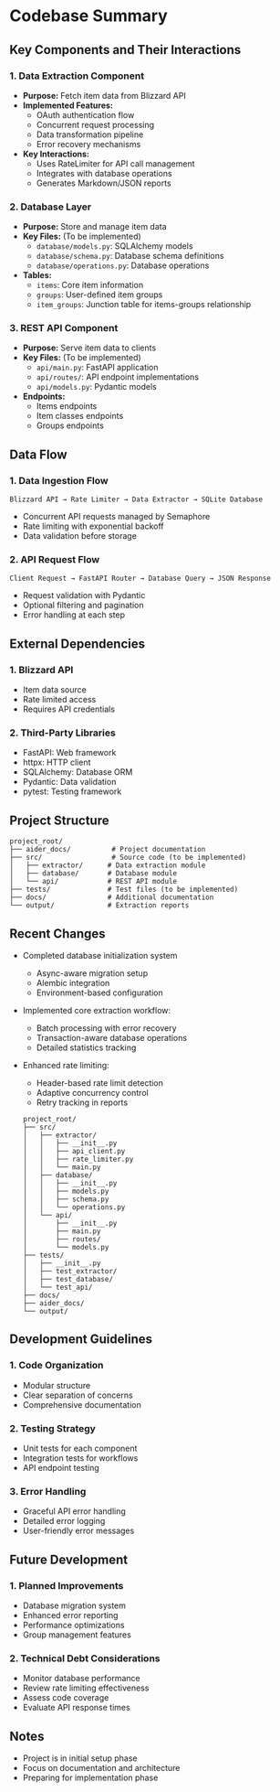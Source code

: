 # Codebase Summary

## Key Components and Their Interactions

### 1. Data Extraction Component

- **Purpose:** Fetch item data from Blizzard API
- **Implemented Features:**
  - OAuth authentication flow
  - Concurrent request processing
  - Data transformation pipeline
  - Error recovery mechanisms
- **Key Interactions:**
  - Uses RateLimiter for API call management
  - Integrates with database operations
  - Generates Markdown/JSON reports

### 2. Database Layer

- **Purpose:** Store and manage item data
- **Key Files:** (To be implemented)
  - `database/models.py`: SQLAlchemy models
  - `database/schema.py`: Database schema definitions
  - `database/operations.py`: Database operations
- **Tables:**
  - `items`: Core item information
  - `groups`: User-defined item groups
  - `item_groups`: Junction table for items-groups relationship

### 3. REST API Component

- **Purpose:** Serve item data to clients
- **Key Files:** (To be implemented)
  - `api/main.py`: FastAPI application
  - `api/routes/`: API endpoint implementations
  - `api/models.py`: Pydantic models
- **Endpoints:**
  - Items endpoints
  - Item classes endpoints
  - Groups endpoints

## Data Flow

### 1. Data Ingestion Flow

```
Blizzard API → Rate Limiter → Data Extractor → SQLite Database
```

- Concurrent API requests managed by Semaphore
- Rate limiting with exponential backoff
- Data validation before storage

### 2. API Request Flow

```
Client Request → FastAPI Router → Database Query → JSON Response
```

- Request validation with Pydantic
- Optional filtering and pagination
- Error handling at each step

## External Dependencies

### 1. Blizzard API

- Item data source
- Rate limited access
- Requires API credentials

### 2. Third-Party Libraries

- FastAPI: Web framework
- httpx: HTTP client
- SQLAlchemy: Database ORM
- Pydantic: Data validation
- pytest: Testing framework

## Project Structure

```
project_root/
├── aider_docs/          # Project documentation
├── src/                 # Source code (to be implemented)
│   ├── extractor/      # Data extraction module
│   ├── database/       # Database module
│   └── api/            # REST API module
├── tests/              # Test files (to be implemented)
├── docs/               # Additional documentation
└── output/             # Extraction reports
```

## Recent Changes

- Completed database initialization system
  - Async-aware migration setup
  - Alembic integration
  - Environment-based configuration
- Implemented core extraction workflow:
  - Batch processing with error recovery
  - Transaction-aware database operations
  - Detailed statistics tracking
- Enhanced rate limiting:
  - Header-based rate limit detection
  - Adaptive concurrency control
  - Retry tracking in reports

  ```
  project_root/
  ├── src/
  │   ├── extractor/
  │   │   ├── __init__.py
  │   │   ├── api_client.py
  │   │   ├── rate_limiter.py
  │   │   └── main.py
  │   ├── database/
  │   │   ├── __init__.py
  │   │   ├── models.py
  │   │   ├── schema.py
  │   │   └── operations.py
  │   └── api/
  │       ├── __init__.py
  │       ├── main.py
  │       ├── routes/
  │       └── models.py
  ├── tests/
  │   ├── __init__.py
  │   ├── test_extractor/
  │   ├── test_database/
  │   └── test_api/
  ├── docs/
  ├── aider_docs/
  └── output/
  ```

## Development Guidelines

### 1. Code Organization

- Modular structure
- Clear separation of concerns
- Comprehensive documentation

### 2. Testing Strategy

- Unit tests for each component
- Integration tests for workflows
- API endpoint testing

### 3. Error Handling

- Graceful API error handling
- Detailed error logging
- User-friendly error messages

## Future Development

### 1. Planned Improvements

- Database migration system
- Enhanced error reporting
- Performance optimizations
- Group management features

### 2. Technical Debt Considerations

- Monitor database performance
- Review rate limiting effectiveness
- Assess code coverage
- Evaluate API response times

## Notes

- Project is in initial setup phase
- Focus on documentation and architecture
- Preparing for implementation phase
